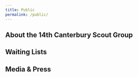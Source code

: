 ```yaml
---
title: Public
permalink: /public/
---
```


## About the 14th Canterbury Scout Group

## Waiting Lists

## Media & Press
